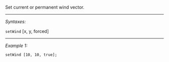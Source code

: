 Set current or permanent wind vector.


---
*Syntaxes:*

`setWind` [x, y, forced]

---
*Example 1:*

```sqf
setWind [10, 10, true];
```
